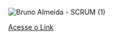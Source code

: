 
![Bruno Almeida - SCRUM (1)](https://user-images.githubusercontent.com/88558377/201477278-c83e1fc5-a32a-4af8-9c71-10a03b99df32.jpg)


[Acesse o Link](https://miro.com/app/board/uXjVPEJ917I=/?share_link_id=210196492454)
